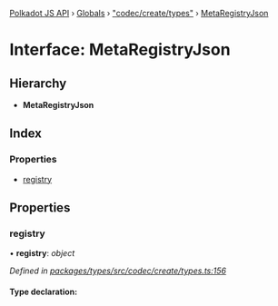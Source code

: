 [Polkadot JS API](../README.md) › [Globals](../globals.md) › ["codec/create/types"](../modules/_codec_create_types_.md) › [MetaRegistryJson](_codec_create_types_.metaregistryjson.md)

# Interface: MetaRegistryJson

## Hierarchy

* **MetaRegistryJson**

## Index

### Properties

* [registry](_codec_create_types_.metaregistryjson.md#registry)

## Properties

###  registry

• **registry**: *object*

*Defined in [packages/types/src/codec/create/types.ts:156](https://github.com/polkadot-js/api/blob/20ed3bb5fe/packages/types/src/codec/create/types.ts#L156)*

#### Type declaration:
